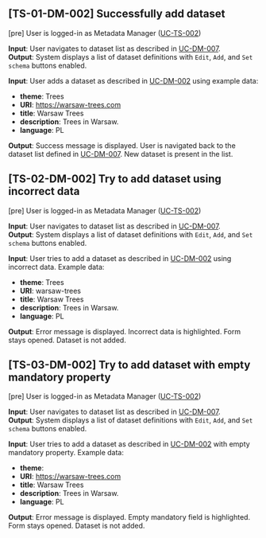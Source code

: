 ## [TS-01-DM-002] Successfully add dataset

[pre] User is logged-in as Metadata Manager ([UC-TS-002](../../use_cases/06_Authentication/UC-TS-002.md))<br>

**Input**: User navigates to dataset list as described in [UC-DM-007](../../use_cases/01_Data_managment/UC-DM-007.md).<br>
**Output**: System displays a list of dataset definitions with `Edit`, `Add`, and `Set schema` buttons enabled.

**Input**: User adds a dataset as described in [UC-DM-002](../../use_cases/01_Data_managment/UC-DM-002.md) using example data:

- **theme**: Trees<br>
- **URI**: https://warsaw-trees.com<br>
- **title**: Warsaw Trees<br>
- **description**: Trees in Warsaw.<br>
- **language**: PL

**Output**: Success message is displayed. User is navigated back to the dataset list defined in [UC-DM-007](../../use_cases/01_Data_managment/UC-DM-007.md). New dataset is present in the list.

## [TS-02-DM-002] Try to add dataset using incorrect data

[pre] User is logged-in as Metadata Manager ([UC-TS-002](../../use_cases/06_Authentication/UC-TS-002.md))<br>

**Input**: User navigates to dataset list as described in [UC-DM-007](../../use_cases/01_Data_managment/UC-DM-007.md).<br>
**Output**: System displays a list of dataset definitions with `Edit`, `Add`, and `Set schema` buttons enabled.

**Input**: User tries to add a dataset as described in [UC-DM-002](../../use_cases/01_Data_managment/UC-DM-002.md) using incorrect data. Example data:

- **theme**: Trees<br>
- **URI**: warsaw-trees<br>
- **title**: Warsaw Trees<br>
- **description**: Trees in Warsaw.<br>
- **language**: PL

**Output**: Error message is displayed. Incorrect data is highlighted. Form stays opened. Dataset is not added.

## [TS-03-DM-002] Try to add dataset with empty mandatory property

[pre] User is logged-in as Metadata Manager ([UC-TS-002](../../use_cases/06_Authentication/UC-TS-002.md))<br>

**Input**: User navigates to dataset list as described in [UC-DM-007](../../use_cases/01_Data_managment/UC-DM-007.md).<br>
**Output**: System displays a list of dataset definitions with `Edit`, `Add`, and `Set schema` buttons enabled.

**Input**: User tries to add a dataset as described in [UC-DM-002](../../use_cases/01_Data_managment/UC-DM-002.md) with empty mandatory property. Example data:

- **theme**:
- **URI**: https://warsaw-trees.com
- **title**: Warsaw Trees<br>
- **description**: Trees in Warsaw.<br>
- **language**: PL

**Output**: Error message is displayed. Empty mandatory field is highlighted. Form stays opened. Dataset is not added.
